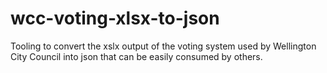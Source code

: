 # wcc-voting-xlsx-to-json
Tooling to convert the xslx output of the voting system used by Wellington City Council into json that can be easily consumed by others.
